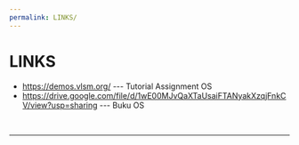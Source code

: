 ```yaml
---
permalink: LINKS/
---
```


# LINKS

* <https://demos.vlsm.org/> --- Tutorial Assignment OS
* <https://drive.google.com/file/d/1wE00MJvQaXTaUsaiFTANyakXzqjFnkCV/view?usp=sharing> --- Buku OS

<br>
<hr>
